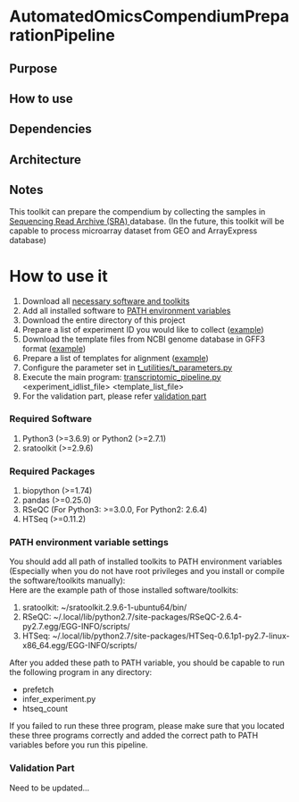 
# AutomatedOmicsCompendiumPreparationPipeline

## Purpose

## How to use

## Dependencies

## Architecture

## Notes


This toolkit can prepare the compendium by collecting the samples in <a href="https://www.ncbi.nlm.nih.gov/sra">Sequencing Read Archive (SRA) </a> database.
(In the future, this toolkit will be capable to process microarray dataset from GEO and ArrayExpress database)

<div id = "usage">
<h1> How to use it </h1>
<ol>
<li> Download all <a href="#software">necessary software and toolkits</a> </li>
<li> Add all installed software to <a href="#path_env">PATH environment variables</a> </li>
<li> Download the entire directory of this project </li>
<li> Prepare a list of experiment ID you would like to collect (<a href="https://github.com/bigghost2054/AutomatedOmicsCompendiumPreparationPipeline/blob/master/TestFiles/input_exp1.txt">example</a>)</li>
<li> Download the template files from NCBI genome database in GFF3 format (<a href="https://github.com/bigghost2054/AutomatedOmicsCompendiumPreparationPipeline/blob/master/TestFiles/LT2.gff3">example</a>) </li>
<li> Prepare a list of templates for alignment (<a href="https://github.com/bigghost2054/AutomatedOmicsCompendiumPreparationPipeline/blob/master/TestFiles/input_template1.txt">example</a>) </li>
<li> Configure the parameter set in <a href="https://github.com/bigghost2054/AutomatedOmicsCompendiumPreparationPipeline/blob/master/TranscriptomicPipelines/t_utilities/t_parameters.py">t_utilities/t_parameters.py</a></li>
<li> Execute the main program: <a href="https://github.com/bigghost2054/AutomatedOmicsCompendiumPreparationPipeline/blob/master/TranscriptomicPipelines/transcriptomic_pipeline.py">transcriptomic_pipeline.py</a> &lt;experiment_idlist_file&gt; &lt;template_list_file&gt; </li>
<li> For the validation part, please refer <a href="#validation">validation part</a></li>
</ol>
</div>

<div id = "software">
<h3>Required Software</h3>
<ol>
<li>Python3 (>=3.6.9) or Python2 (>=2.7.1)</li>
<li>sratoolkit (>=2.9.6) </li>
</ol>

<h3>Required Packages</h3>
<ol>
<li>biopython (>=1.74)</li>
<li>pandas (>=0.25.0)</li>
<li>RSeQC (For Python3: >=3.0.0, For Python2: 2.6.4)</li>
<li>HTSeq (>=0.11.2) </li>
</ol>
</div>

<div id = "path_env">
<h3>PATH environment variable settings</h3>
You should add all path of installed toolkits to PATH environment variables <br>
(Especially when you do not have root privileges and you install or compile the software/toolkits manually): <br>
Here are the example path of those installed software/toolkits:
<ol>
<li> sratoolkit: ~/sratoolkit.2.9.6-1-ubuntu64/bin/ </li>
<li> RSeQC: ~/.local/lib/python2.7/site-packages/RSeQC-2.6.4-py2.7.egg/EGG-INFO/scripts/ </li>
<li> HTSeq: ~/.local/lib/python2.7/site-packages/HTSeq-0.6.1p1-py2.7-linux-x86_64.egg/EGG-INFO/scripts/</li>
</ol>
After you added these path to PATH variable, you should be capable to run the following program in any directory:
<ul>
<li>prefetch</li>
<li>infer_experiment.py</li>
<li>htseq_count</li>
</ul>
If you failed to run these three program, please make sure that you located these three programs correctly and added the correct path to PATH variables before you run this pipeline.
</div>

<div id = "validation">
<h3>Validation Part</h3>
Need to be updated...
</div>

